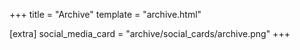 +++
title = "Archive"
template = "archive.html"

[extra]
social_media_card = "archive/social_cards/archive.png"
+++

